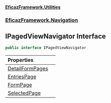 #### [EficazFramework.Utilities](EficazFrameworkUtilities.md 'EficazFramework Utilities')
### [EficazFramework.Navigation](EficazFrameworkUtilities.md#EficazFramework.Navigation 'EficazFramework.Navigation')

## IPagedViewNavigator Interface

```csharp
public interface IPagedViewNavigator
```

| Properties | |
| :--- | :--- |
| [DetailFormPages](EficazFramework.Navigation/IPagedViewNavigator/DetailFormPages.md 'EficazFramework.Navigation.IPagedViewNavigator.DetailFormPages') | |
| [EntriesPage](EficazFramework.Navigation/IPagedViewNavigator/EntriesPage.md 'EficazFramework.Navigation.IPagedViewNavigator.EntriesPage') | |
| [FormPage](EficazFramework.Navigation/IPagedViewNavigator/FormPage.md 'EficazFramework.Navigation.IPagedViewNavigator.FormPage') | |
| [SelectedPage](EficazFramework.Navigation/IPagedViewNavigator/SelectedPage.md 'EficazFramework.Navigation.IPagedViewNavigator.SelectedPage') | |
